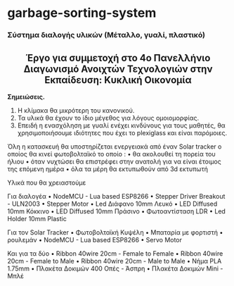 # garbage-sorting-system

<h3 align= left>Σύστημα διαλογής υλικών (Μέταλλο, γυαλί, πλαστικό)</h3>

<h2 align= center>Έργο για συμμετοχή στο 4ο Πανελλήνιο Διαγωνισμό Ανοιχτών Τεχνολογιών στην Εκπαίδευση: Κυκλική Οικονομία</h2>



<b>Σημειώσεις.</b>
1.	Η κλίμακα θα μικρότερη του κανονικού. 
2.	Τα υλικά θα έχουν το ίδιο μέγεθος για λόγους ομοιομορφίας.
3.	Επειδή η ενασχόληση με γυαλί ενέχει κινδύνους για τους μαθητές, θα χρησιμοποιήσουμε ιδιότητες που έχει το plexiglass και είναι παρόμοιες.


Όλη η κατασκευή θα υποστηρίζεται ενεργειακά από έναν Solar tracker ο οποίος θα κινεί φωτοβολταϊκό το οποίο : 
•	θα ακολουθεί τη πορεία του ήλιου
•	όταν νυχτώσει θα επιστρέφει στην ανατολή για να είναι έτοιμος της επόμενη ημέρα
•	όλα τα μέρη θα εκτυπωθούν από 3d εκτυπωτή

<n>Υλικά που θα χρειαστούμε </b>

Για διαλογέα 
•	NodeMCU - Lua based ESP8266
•	Stepper Driver Breakout - ULN2003
•	Stepper Motor
•	Led Διάφανο 10mm Λευκό
•	LED Diffused 10mm Κόκκινο
•	LED Diffused 10mm Πράσινο
•	Φωτοαντίσταση LDR 
•	Led Holder 10mm Plastic

Για τον Solar Tracker
•	Φωτοβολταϊκή Κυψέλη
•	Μπαταρία με φορτιστή
•	ρουλεμάν
•	NodeMCU - Lua based ESP8266
•	Servo Motor
 
Και για τα δύο
•	Ribbon 40wire 20cm - Female to Female
•	Ribbon 40wire 20cm - Female to Μale
•	Ribbon 40wire 20cm - Male to Male
•	Νήμα PLA 1.75mm
•	Πλακέτα Δοκιμών 400 Οπές - Άσπρη
•	Πλακέτα Δοκιμών Mini - Μπλέ
